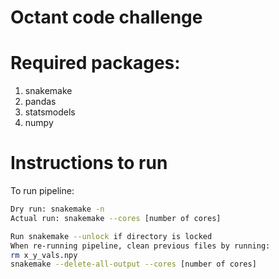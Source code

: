 # Octant code challenge

# Required packages:
1. snakemake
2. pandas
3. statsmodels
4. numpy

# Instructions to run
To run pipeline:
```bash
Dry run: snakemake -n
Actual run: snakemake --cores [number of cores]

Run snakemake --unlock if directory is locked
When re-running pipeline, clean previous files by running:
rm x_y_vals.npy
snakemake --delete-all-output --cores [number of cores]
```
